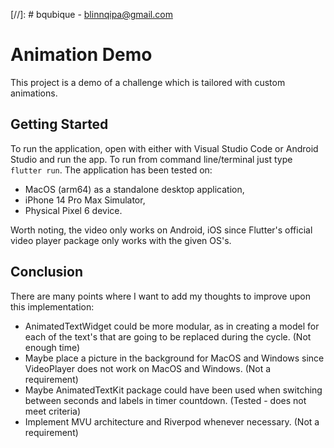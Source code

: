 [//]: # bqubique - blinnqipa@gmail.com

# Animation Demo

This project is a demo of a challenge which is tailored with custom animations.

## Getting Started

To run the application, open with either with Visual Studio Code or Android Studio and run the app. To run from command line/terminal just type ```flutter run```.
The application has been tested on:
 - MacOS (arm64) as a standalone desktop application,
 - iPhone 14 Pro Max Simulator,
 - Physical Pixel 6 device.

Worth noting, the video only works on Android, iOS since Flutter's official video player package only works with the given OS's.

## Conclusion

There are many points where I want to add my thoughts to improve upon this implementation:
 - AnimatedTextWidget could be more modular, as in creating a model for each of the text's that are going to be replaced during the cycle. (Not enough time)
 - Maybe place a picture in the background for MacOS and Windows since VideoPlayer does not work on MacOS and Windows. (Not a requirement)
 - Maybe AnimatedTextKit package could have been used when switching between seconds and labels in timer countdown. (Tested - does not meet criteria)
 - Implement MVU architecture and Riverpod whenever necessary. (Not a requirement)
